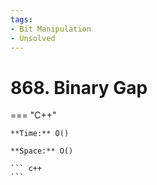 ```yaml
---
tags:
- Bit Manipulation
- Unsolved
---
```



# 868. Binary Gap

=== "C++"

    **Time:** O()

    **Space:** O()

    ``` c++
    ```